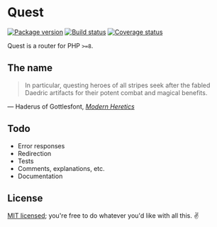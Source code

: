 # Quest

[![Package version](https://poser.pugx.org/oscarpalmer/quest/v)](https://packagist.org/packages/oscarpalmer/quest) [![Build status](https://circleci.com/gh/oscarpalmer/quest/tree/main.svg?style=shield)](https://circleci.com/gh/oscarpalmer/dawn/tree/main) [![Coverage status](https://codecov.io/gh/oscarpalmer/quest/branch/master/graph/badge.svg)](https://codecov.io/gh/oscarpalmer/quest)

Quest is a router for PHP `>=8`.

## The name

> In particular, questing heroes of all stripes seek after the fabled Daedric artifacts for their potent combat and magical benefits.

&mdash; Haderus of Gottlesfont, _[Modern Heretics](http://uesp.net/wiki/Lore:Modern_Heretics)_

## Todo

- Error responses
- Redirection
- Tests
- Comments, explanations, etc.
- Documentation

## License

[MIT licensed](LICENSE); you're free to do whatever you'd like with all this. :v:
